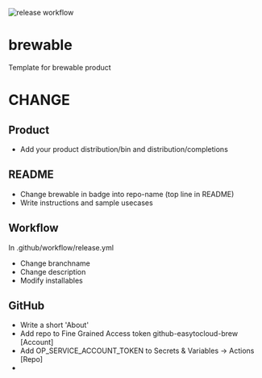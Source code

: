 ![release workflow](https://github.com/easytocloud/brewable/actions/workflows/release.yml/badge.svg)

# brewable

Template for brewable product

# CHANGE

## Product

- Add your product distribution/bin and distribution/completions

## README

- Change brewable in badge into repo-name (top line in README)
- Write instructions and sample usecases

## Workflow

In .github/workflow/release.yml

- Change branchname
- Change description
- Modify installables

## GitHub

- Write a short 'About'
- Add repo to Fine Grained Access token github-easytocloud-brew [Account]
- Add OP_SERVICE_ACCOUNT_TOKEN to Secrets & Variables -> Actions [Repo]
- 
